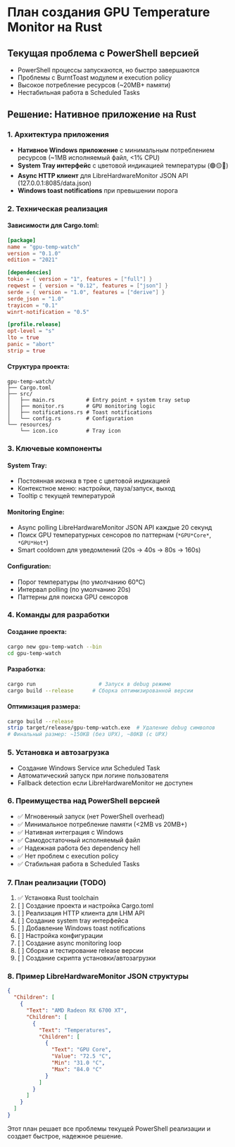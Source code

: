 # План создания GPU Temperature Monitor на Rust

## Текущая проблема с PowerShell версией
- PowerShell процессы запускаются, но быстро завершаются
- Проблемы с BurntToast модулем и execution policy
- Высокое потребление ресурсов (~20MB+ памяти)
- Нестабильная работа в Scheduled Tasks

## Решение: Нативное приложение на Rust

### 1. Архитектура приложения
- **Нативное Windows приложение** с минимальным потреблением ресурсов (~1MB исполняемый файл, <1% CPU)
- **System Tray интерфейс** с цветовой индикацией температуры (🟢🟡🔴)
- **Async HTTP клиент** для LibreHardwareMonitor JSON API (127.0.0.1:8085/data.json)
- **Windows toast notifications** при превышении порога

### 2. Техническая реализация

#### Зависимости для Cargo.toml:
```toml
[package]
name = "gpu-temp-watch"
version = "0.1.0"
edition = "2021"

[dependencies]
tokio = { version = "1", features = ["full"] }
reqwest = { version = "0.12", features = ["json"] }
serde = { version = "1.0", features = ["derive"] }
serde_json = "1.0"
trayicon = "0.1"
winrt-notification = "0.5"

[profile.release]
opt-level = "s"
lto = true
panic = "abort"
strip = true
```

#### Структура проекта:
```
gpu-temp-watch/
├── Cargo.toml
├── src/
│   ├── main.rs          # Entry point + system tray setup
│   ├── monitor.rs       # GPU monitoring logic
│   ├── notifications.rs # Toast notifications
│   └── config.rs        # Configuration
└── resources/
    └── icon.ico         # Tray icon
```

### 3. Ключевые компоненты

#### System Tray:
- Постоянная иконка в трее с цветовой индикацией
- Контекстное меню: настройки, пауза/запуск, выход
- Tooltip с текущей температурой

#### Monitoring Engine:
- Async polling LibreHardwareMonitor JSON API каждые 20 секунд
- Поиск GPU температурных сенсоров по паттернам (`*GPU*Core*`, `*GPU*Hot*`)
- Smart cooldown для уведомлений (20s → 40s → 80s → 160s)

#### Configuration:
- Порог температуры (по умолчанию 60°C)
- Интервал polling (по умолчанию 20s)
- Паттерны для поиска GPU сенсоров

### 4. Команды для разработки

#### Создание проекта:
```bash
cargo new gpu-temp-watch --bin
cd gpu-temp-watch
```

#### Разработка:
```bash
cargo run                    # Запуск в debug режиме
cargo build --release      # Сборка оптимизированной версии
```

#### Оптимизация размера:
```bash
cargo build --release
strip target/release/gpu-temp-watch.exe  # Удаление debug символов
# Финальный размер: ~150KB (без UPX), ~80KB (с UPX)
```

### 5. Установка и автозагрузка
- Создание Windows Service или Scheduled Task
- Автоматический запуск при логине пользователя
- Fallback detection если LibreHardwareMonitor не доступен

### 6. Преимущества над PowerShell версией
- ✅ Мгновенный запуск (нет PowerShell overhead)
- ✅ Минимальное потребление памяти (<2MB vs 20MB+)
- ✅ Нативная интеграция с Windows
- ✅ Самодостаточный исполняемый файл
- ✅ Надежная работа без dependency hell
- ✅ Нет проблем с execution policy
- ✅ Стабильная работа в Scheduled Tasks

### 7. План реализации (TODO)
1. ✅ Установка Rust toolchain
2. [ ] Создание проекта и настройка Cargo.toml
3. [ ] Реализация HTTP клиента для LHM API
4. [ ] Создание system tray интерфейса
5. [ ] Добавление Windows toast notifications
6. [ ] Настройка конфигурации
7. [ ] Создание async monitoring loop
8. [ ] Сборка и тестирование release версии
9. [ ] Создание скрипта установки/автозагрузки

### 8. Пример LibreHardwareMonitor JSON структуры
```json
{
  "Children": [
    {
      "Text": "AMD Radeon RX 6700 XT",
      "Children": [
        {
          "Text": "Temperatures",
          "Children": [
            {
              "Text": "GPU Core",
              "Value": "72.5 °C",
              "Min": "31.0 °C",
              "Max": "84.0 °C"
            }
          ]
        }
      ]
    }
  ]
}
```

Этот план решает все проблемы текущей PowerShell реализации и создает быстрое, надежное решение.